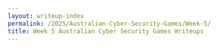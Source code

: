 ```yaml
---
layout: writeup-index
permalink: /2025/Australian-Cyber-Security-Games/Week-5/
title: Week 5 Australian Cyber Security Games Writeups
---
```

